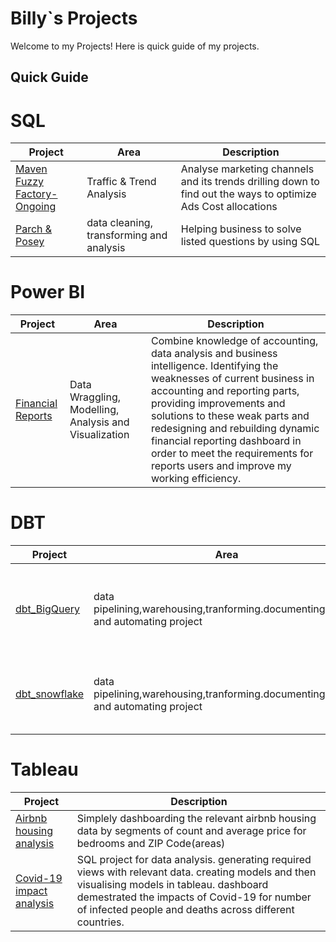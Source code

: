 # Billy`s Projects
Welcome to my Projects! Here is quick guide of my projects.

## Quick Guide




# SQL

|Project|Area|Description
|---|---|---|
|[Maven Fuzzy Factory-Ongoing](https://github.com/junosunyizw/MavenFuzzyFactory-Advanced-MySQL)|Traffic & Trend Analysis | Analyse marketing channels and its trends drilling down to find out the ways to optimize Ads Cost allocations|
|[Parch & Posey](https://github.com/junosunyizw/SQL-Learning/tree/main/Udacity-Sql%20for%20data%20analysis-PostgresSQL)|data cleaning, transforming and analysis|Helping business to solve listed questions by using SQL|


# Power BI
|Project|Area|Description
|---|---|---|
|[Financial Reports](https://github.com/junosunyizw/FinancialReports-DynamicDashboard-PowerBI)|Data Wraggling, Modelling, Analysis and Visualization|Combine knowledge of accounting, data analysis and business intelligence. Identifying the weaknesses of current business in accounting and reporting parts, providing improvements and solutions to these weak parts and redesigning and rebuilding dynamic financial reporting dashboard in order to meet the requirements for reports users and improve my working efficiency.

# DBT
|Project|Area|Description
|---|---|---|
|[dbt_BigQuery](https://github.com/junosunyizw/dbt_BigQuery)|data pipelining,warehousing,tranforming.documenting,testing and automating project|Setup and connect google bigquery, dbt cloud and github repos. 
|[dbt_snowflake](https://github.com/junosunyizw/dbt_snowflake)|data pipelining,warehousing,tranforming.documenting,testing and automating project|Setup and connect snowflake, dbt cloud and github repos. 

# Tableau
|Project|Description
|---|---|
|[Airbnb housing analysis](https://github.com/junosunyizw/AIRBNBPROJ-tableau)|Simplely dashboarding the relevant airbnb housing data by segments of count and average price for bedrooms and ZIP Code(areas)
|[Covid-19 impact analysis](https://github.com/junosunyizw/CovidProj-SQL-tableau)|SQL project for data analysis. generating required views with relevant data. creating models and then visualising models in tableau. dashboard demestrated the impacts of Covid-19 for number of infected people and deaths across different countries.